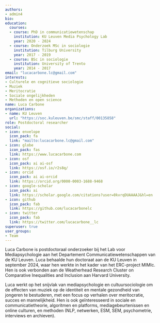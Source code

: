 ```yaml
---
authors:
- admin4
bio: 
education:
  courses:
  - course: PhD in communicatiewetenschap
    institution: KU Leuven Media Psychology Lab
    year: 2020 - 2024
  - course: Onderzoek MSc in sociologie
    institution: Tilburg University
    year: 2017 - 2019
  - course: BSc in sociologie
    institution: University of Trento
    year: 2014 - 2017
email: "lucacarbone.lc@gmail.com"
interests:
- Culturele en cognitieve sociologie
- Muziek
- Meritocratie
- Sociale ongelijkheden
- Methoden en open science
name: Luca Carbone
organizations:
- name: KU Leuven
  url: "https://soc.kuleuven.be/smc/staff/00135858"
role: Postdoctoral researcher
social:
- icon: envelope
  icon_pack: fa
  link: "mailto:lucacarbone.lc@gmail.com"
- icon: globe
  icon_pack: fas
  link: https://www.lucacarbone.com
- icon: osf
  icon_pack: ai ai-osf
  link: https://osf.io/r2s8q/
- icon: orcid
  icon_pack: ai ai-orcid
  link: https://orcid.org/0000-0003-1688-9468
- icon: google-scholar
  icon_pack: ai
  link: https://scholar.google.com/citations?user=0kvrqDUAAAAJ&hl=en
- icon: github
  icon_pack: fab
  link: https://github.com/lucacarbonelc
- icon: twitter
  icon_pack: fab
  link: https://twitter.com/lucacarbone__lc
superuser: true
user_groups:
- Team
---
```


Luca Carbone is postdoctoraal onderzoeker bij het Lab voor Mediapsychologie aan het Departement Communicatiewetenschappen van de KU Leuven. Luca behaalde hun doctoraat aan de KU Leuven in september 2024, waar hen werkte in het kader van het ERC-project MIMIc. Hen is ook verbonden aan de Weatherhead Research Cluster on Comparative Inequalities and Inclusion aan Harvard University.
 
Luca werkt op het snijvlak van mediapsychologie en cultuursociologie om de effecten van muziek op de identiteit en mentale gezondheid van jongeren te bestuderen, met een focus op verhalen over meritocratie, succes en mannelijkheid. Hen is ook geïnteresseerd in sociale en communicatietheorie, algoritmen en platforms, mediagebeurtenissen en online culturen, en methoden (NLP, netwerken, ESM, SEM, psychometrie, interviews en archieven).